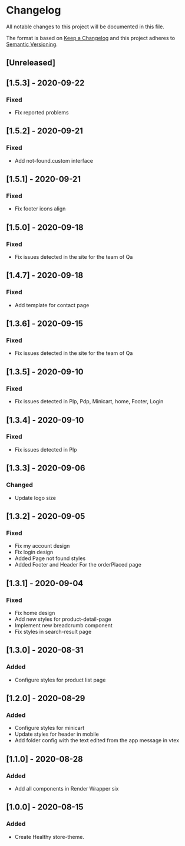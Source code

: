 # Changelog

All notable changes to this project will be documented in this file.

The format is based on [Keep a Changelog](http://keepachangelog.com/en/1.0.0/)
and this project adheres to [Semantic Versioning](http://semver.org/spec/v2.0.0.html).

## [Unreleased]

## [1.5.3] - 2020-09-22

### Fixed

- Fix reported problems

## [1.5.2] - 2020-09-21

### Fixed

- Add not-found.custom interface

## [1.5.1] - 2020-09-21

### Fixed

- Fix footer icons align

## [1.5.0] - 2020-09-18

### Fixed

- Fix issues detected in the site for the team of Qa

## [1.4.7] - 2020-09-18

### Fixed

- Add template for contact page

## [1.3.6] - 2020-09-15

### Fixed

- Fix issues detected in the site for the team of Qa

## [1.3.5] - 2020-09-10

### Fixed

- Fix issues detected in Plp, Pdp, Minicart, home, Footer, Login

## [1.3.4] - 2020-09-10

### Fixed

- Fix issues detected in Plp

## [1.3.3] - 2020-09-06

### Changed

- Update logo size

## [1.3.2] - 2020-09-05

### Fixed

- Fix my account design
- Fix login design
- Added Page not found styles
- Added Footer and Header For the orderPlaced page

## [1.3.1] - 2020-09-04

### Fixed

- Fix home design
- Add new styles for product-detail-page
- Implement new breadcrumb component
- Fix styles in search-result page

## [1.3.0] - 2020-08-31

### Added

- Configure styles for product list page

## [1.2.0] - 2020-08-29

### Added

- Configure styles for minicart
- Update styles for header in mobile
- Add folder config with the text edited from the app message in vtex

## [1.1.0] - 2020-08-28

### Added

- Add all components in Render Wrapper six

## [1.0.0] - 2020-08-15

### Added

- Create Healthy store-theme.
